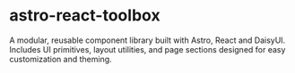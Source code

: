 # astro-react-toolbox
A modular, reusable component library built with Astro, React and DaisyUI. Includes UI primitives, layout utilities, and page sections designed for easy customization and theming.

